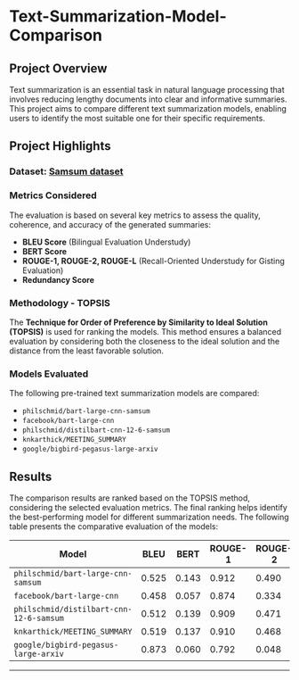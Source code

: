 # Text-Summarization-Model-Comparison

## Project Overview
Text summarization is an essential task in natural language processing that involves reducing lengthy documents into clear and informative summaries. This project aims to compare different text summarization models, enabling users to identify the most suitable one for their specific requirements.

## Project Highlights
### Dataset: [Samsum dataset](https://huggingface.co/datasets/Samsung/samsum)

### Metrics Considered
The evaluation is based on several key metrics to assess the quality, coherence, and accuracy of the generated summaries:
- **BLEU Score** (Bilingual Evaluation Understudy)
- **BERT Score**
- **ROUGE-1, ROUGE-2, ROUGE-L** (Recall-Oriented Understudy for Gisting Evaluation)
- **Redundancy Score**

### Methodology - TOPSIS
The **Technique for Order of Preference by Similarity to Ideal Solution (TOPSIS)** is used for ranking the models. This method ensures a balanced evaluation by considering both the closeness to the ideal solution and the distance from the least favorable solution.

### Models Evaluated
The following pre-trained text summarization models are compared:
- `philschmid/bart-large-cnn-samsum`
- `facebook/bart-large-cnn`
- `philschmid/distilbart-cnn-12-6-samsum`
- `knkarthick/MEETING_SUMMARY`
- `google/bigbird-pegasus-large-arxiv`



## Results
The comparison results are ranked based on the TOPSIS method, considering the selected evaluation metrics. The final ranking helps identify the best-performing model for different summarization needs.
The following table presents the comparative evaluation of the models:

| Model | BLEU | BERT | ROUGE-1 | ROUGE-2 | ROUGE-L | Redundancy | TOPSIS Score | TOPSIS Rank |
|-------------------------------|------|------|---------|---------|---------|------------|--------------|-------------|
| `philschmid/bart-large-cnn-samsum` | 0.525 | 0.143 | 0.912 | 0.490 | 0.254 | 0.385 | 0.555 | 1 |
| `facebook/bart-large-cnn` | 0.458 | 0.057 | 0.874 | 0.334 | 0.110 | 0.239 | 0.386 | 4 |
| `philschmid/distilbart-cnn-12-6-samsum` | 0.512 | 0.139 | 0.909 | 0.471 | 0.239 | 0.362 | 0.547 | 2 |
| `knkarthick/MEETING_SUMMARY` | 0.519 | 0.137 | 0.910 | 0.468 | 0.236 | 0.355 | 0.546 | 3 |
| `google/bigbird-pegasus-large-arxiv` | 0.873 | 0.060 | 0.792 | 0.048 | 0.001 | 0.043 | 0.291 | 5 |
---------------------------------------------------------------------------------------------------------------









